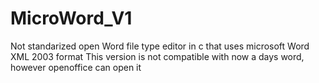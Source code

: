 # MicroWord_V1
Not standarized open Word file type editor in c that uses microsoft Word XML 2003 format
This version is not compatible with now a days word, however openoffice can open it
